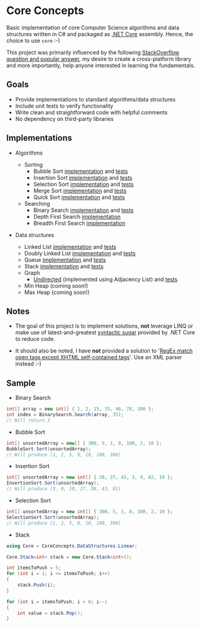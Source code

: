Core Concepts
===========
Basic implementation of core Computer Science algorithms and data structures written in C# and packaged as [.NET Core](https://docs.microsoft.com/en-us/dotnet/core/) assembly. Hence, the choice to use `core` :-)

This project was primarily influenced by the following [StackOverflow question and popular answer](https://softwareengineering.stackexchange.com/questions/155639/which-algorithms-data-structures-should-i-recognize-and-know-by-name?answertab=votes#tab-top), my desire to create a cross-platform library and more importantly, help anyone interested in learning the fundamentals.

## Goals
* Provide implementations to standard algorithms/data structures
* Include unit tests to verify functionality
* Write clean and straightforward code with helpful comments
* No dependency on third-party libraries

## Implementations
* Algorithms
  - Sorting
    - Bubble Sort [implementation](https://github.com/AnthonyArzola/CoreConcepts/blob/master/CoreConcepts/Algorithms/Sorting/BubbleSort.cs) and [tests](https://github.com/AnthonyArzola/CoreConcepts/blob/master/CoreConcepts.Tests/Algorithms/Sorting/BubbleSortTests.cs)
    - Insertion Sort [implementation](https://github.com/AnthonyArzola/CoreConcepts/blob/master/CoreConcepts/Algorithms/Sorting/InsertionSort.cs) and [tests](https://github.com/AnthonyArzola/CoreConcepts/blob/master/CoreConcepts.Tests/Algorithms/Sorting/InsertionSortTests.cs)
    - Selection Sort [implementation](https://github.com/AnthonyArzola/CoreConcepts/blob/master/CoreConcepts/Algorithms/Sorting/SelectionSort.cs) and [tests](https://github.com/AnthonyArzola/CoreConcepts/blob/master/CoreConcepts.Tests/Algorithms/Sorting/SelectionSortTests.cs)
    - Merge Sort [implementation](https://github.com/AnthonyArzola/CoreConcepts/blob/master/CoreConcepts/Algorithms/Sorting/MergeSort.cs) and [tests](https://github.com/AnthonyArzola/CoreConcepts/blob/master/CoreConcepts.Tests/Algorithms/Sorting/MergeSortTests.cs)
    - Quick Sort [implementation](https://github.com/AnthonyArzola/CoreConcepts/blob/master/CoreConcepts/Algorithms/Sorting/QuickSort.cs) and [tests](https://github.com/AnthonyArzola/CoreConcepts/blob/master/CoreConcepts.Tests/Algorithms/Sorting/QuickSortTests.cs)
  - Searching
    - Binary Search [implementation](https://github.com/AnthonyArzola/CoreConcepts/blob/master/CoreConcepts/Algorithms/Searching/BInarySearch.cs) and [tests](https://github.com/AnthonyArzola/CoreConcepts/blob/master/CoreConcepts.Tests/DataStructures/Graphs/UndirectedGraphTests.cs)
    - Depth First Search [implementation](https://github.com/AnthonyArzola/CoreConcepts/blob/master/CoreConcepts/DataStructures/Graphs/UndirectedGraph.cs#L89)
    - Breadth First Search [implementation](https://github.com/AnthonyArzola/CoreConcepts/blob/master/CoreConcepts/DataStructures/Graphs/UndirectedGraph.cs#L179)

* Data structures
  - Linked List [implementation](https://github.com/AnthonyArzola/CoreConcepts/blob/master/CoreConcepts/DataStructures/Linear/LinkedList.cs) and [tests](https://github.com/AnthonyArzola/CoreConcepts/blob/master/CoreConcepts.Tests/DataStructures/Linear/LinkedListTests.cs)
  - Doubly Linked List [implementation](https://github.com/AnthonyArzola/CoreConcepts/blob/master/CoreConcepts/DataStructures/Linear/DoublyLinkedList.cs) and [tests](https://github.com/AnthonyArzola/CoreConcepts/blob/master/CoreConcepts.Tests/DataStructures/Linear/DoublyLinkedListTests.cs)
  - Queue [implementation](https://github.com/AnthonyArzola/CoreConcepts/blob/master/CoreConcepts/DataStructures/Linear/Queue.cs) and [tests](https://github.com/AnthonyArzola/CoreConcepts/blob/master/CoreConcepts.Tests/DataStructures/Linear/QueueTests.cs)
  - Stack [implementation](https://github.com/AnthonyArzola/CoreConcepts/blob/master/CoreConcepts/DataStructures/Linear/Stack.cs) and [tests](https://github.com/AnthonyArzola/CoreConcepts/blob/master/CoreConcepts.Tests/DataStructures/Linear/StackTests.cs)
  - Graph
    - [Undirected](https://github.com/AnthonyArzola/CoreConcepts/blob/master/CoreConcepts/DataStructures/Graphs/UndirectedGraph.cs) (implemented using Adjacency List) and [tests](https://github.com/AnthonyArzola/CoreConcepts/blob/master/CoreConcepts.Tests/DataStructures/Graphs/UndirectedGraphTests.cs)
  - Min Heap (coming soon!)
  - Max Heap (coming soon!)

## Notes
* The goal of this project is to implement solutions, __not__ leverage LINQ or make use of latest-and-greatest [syntactic sugar](https://en.wikipedia.org/wiki/Syntactic_sugar) provided by .NET Core to reduce code.

* It should also be noted, I have __not__ provided a solution to '[RegEx match open tags except XHTML self-contained tags](https://stackoverflow.com/questions/1732348/regex-match-open-tags-except-xhtml-self-contained-tags)'. Use an XML parser instead :-)

## Sample
* Binary Search
```csharp
int[] array = new int[] { 1, 2, 15, 35, 46, 78, 100 };
int index = BinarySearch.Search(array, 35);
// Will return 3
```

* Bubble Sort
```csharp
int[] unsortedArray = new[] { 300, 5, 1, 8, 100, 2, 10 };
BubbleSort.Sort(unsortedArray);
// Will produce [1, 2, 5, 8, 10, 100, 300]
```

* Insertion Sort
```csharp
int[] unsortedArray = new int[] { 38, 27, 43, 3, 9, 82, 10 };
InsertionSort.Sort(unsortedArray);
// Will produce [3, 9, 10, 27, 38, 43, 82]
```

* Selection Sort
```csharp
int[] unsortedArray = new int[] { 300, 5, 1, 8, 100, 2, 10 };
SelectionSort.Sort(unsortedArray);
// Will produce [1, 2, 5, 8, 10, 100, 300]
```

* Stack
```csharp
using Core = CoreConcepts.DataStructures.Linear;

Core.Stack<int> stack = new Core.Stack<int>();

int itemsToPush = 5;
for (int i = 1; i <= itemsToPush; i++)
{
    stack.Push(i);
}

for (int i = itemsToPush; i > 0; i--)
{
    int value = stack.Pop();
}
```